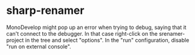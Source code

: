 # sharp-renamer

MonoDevelop might pop up an error when trying to debug, saying that it can't connect to the debugger.
In that case right-click on the srenamer-project in the tree and select "options".
In the "run" configuration, disable "run on external console".
